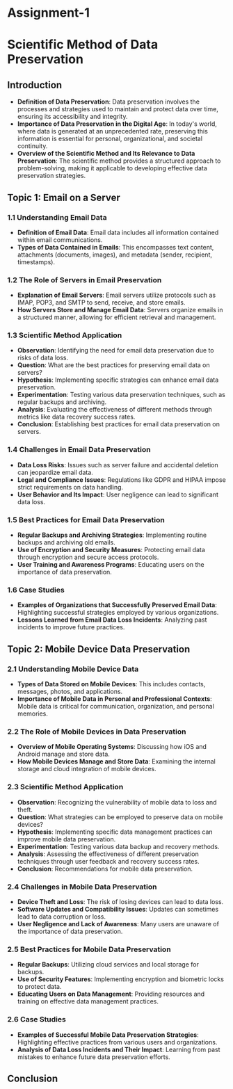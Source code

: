 # Assignment-1
# Scientific Method of Data Preservation

## Introduction
- **Definition of Data Preservation**: Data preservation involves the processes and strategies used to maintain and protect data over time, ensuring its accessibility and integrity.
- **Importance of Data Preservation in the Digital Age**: In today's world, where data is generated at an unprecedented rate, preserving this information is essential for personal, organizational, and societal continuity.
- **Overview of the Scientific Method and Its Relevance to Data Preservation**: The scientific method provides a structured approach to problem-solving, making it applicable to developing effective data preservation strategies.

## Topic 1: Email on a Server

### 1.1 Understanding Email Data
- **Definition of Email Data**: Email data includes all information contained within email communications.
- **Types of Data Contained in Emails**: This encompasses text content, attachments (documents, images), and metadata (sender, recipient, timestamps).

### 1.2 The Role of Servers in Email Preservation
- **Explanation of Email Servers**: Email servers utilize protocols such as IMAP, POP3, and SMTP to send, receive, and store emails.
- **How Servers Store and Manage Email Data**: Servers organize emails in a structured manner, allowing for efficient retrieval and management.

### 1.3 Scientific Method Application
- **Observation**: Identifying the need for email data preservation due to risks of data loss.
- **Question**: What are the best practices for preserving email data on servers?
- **Hypothesis**: Implementing specific strategies can enhance email data preservation.
- **Experimentation**: Testing various data preservation techniques, such as regular backups and archiving.
- **Analysis**: Evaluating the effectiveness of different methods through metrics like data recovery success rates.
- **Conclusion**: Establishing best practices for email data preservation on servers.

### 1.4 Challenges in Email Data Preservation
- **Data Loss Risks**: Issues such as server failure and accidental deletion can jeopardize email data.
- **Legal and Compliance Issues**: Regulations like GDPR and HIPAA impose strict requirements on data handling.
- **User  Behavior and Its Impact**: User negligence can lead to significant data loss.

### 1.5 Best Practices for Email Data Preservation
- **Regular Backups and Archiving Strategies**: Implementing routine backups and archiving old emails.
- **Use of Encryption and Security Measures**: Protecting email data through encryption and secure access protocols.
- **User  Training and Awareness Programs**: Educating users on the importance of data preservation.

### 1.6 Case Studies
- **Examples of Organizations that Successfully Preserved Email Data**: Highlighting successful strategies employed by various organizations.
- **Lessons Learned from Email Data Loss Incidents**: Analyzing past incidents to improve future practices.

## Topic 2: Mobile Device Data Preservation

### 2.1 Understanding Mobile Device Data
- **Types of Data Stored on Mobile Devices**: This includes contacts, messages, photos, and applications.
- **Importance of Mobile Data in Personal and Professional Contexts**: Mobile data is critical for communication, organization, and personal memories.

### 2.2 The Role of Mobile Devices in Data Preservation
- **Overview of Mobile Operating Systems**: Discussing how iOS and Android manage and store data.
- **How Mobile Devices Manage and Store Data**: Examining the internal storage and cloud integration of mobile devices.

### 2.3 Scientific Method Application
- **Observation**: Recognizing the vulnerability of mobile data to loss and theft.
- **Question**: What strategies can be employed to preserve data on mobile devices?
- **Hypothesis**: Implementing specific data management practices can improve mobile data preservation.
- **Experimentation**: Testing various data backup and recovery methods.
- **Analysis**: Assessing the effectiveness of different preservation techniques through user feedback and recovery success rates.
- **Conclusion**: Recommendations for mobile data preservation.

### 2.4 Challenges in Mobile Data Preservation
- **Device Theft and Loss**: The risk of losing devices can lead to data loss.
- **Software Updates and Compatibility Issues**: Updates can sometimes lead to data corruption or loss.
- **User  Negligence and Lack of Awareness**: Many users are unaware of the importance of data preservation.

### 2.5 Best Practices for Mobile Data Preservation
- **Regular Backups**: Utilizing cloud services and local storage for backups.
- **Use of Security Features**: Implementing encryption and biometric locks to protect data.
- **Educating Users on Data Management**: Providing resources and training on effective data management practices.

### 2.6 Case Studies
- **Examples of Successful Mobile Data Preservation Strategies**: Highlighting effective practices from various users and organizations.
- **Analysis of Data Loss Incidents and Their Impact**: Learning from past mistakes to enhance future data preservation efforts.

## Conclusion

